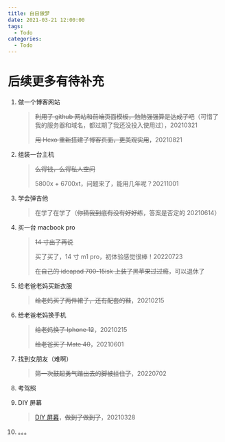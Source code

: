 ```yaml
---
title: 白日做梦
date: 2021-03-21 12:00:00
tags:
  - Todo
categories:
  - Todo
---
```


# 后续更多有待补充

<!--more-->

1. 做一个博客网站

   > ~~利用了 github 网站和前端页面模板，勉勉强强算是达成了吧~~（可惜了我的服务器和域名，都过期了我还没投入使用过），20210321
   >
   > ~~用 Hexo 重新搭建了博客页面，更美观实用~~，20210821

2. 组装一台主机

   > ~~么得钱，么得私人空间~~
   >
   > 5800x + 6700xt，问题来了，能用几年呢？20211001

3. 学会弹吉他

   > 在学了在学了（~~你猜我到底有没有好好练~~，答案是否定的 20210614）

4. 买一台 macbook pro

   > ~~14 寸出了再说~~
   >
   > 买了买了，14 寸 m1 pro，初体验感觉很棒！20220723
   >
   > ~~在自己的 ideapad 700-15isk 上装了黑苹果过过瘾~~，可以退休了

5. 给老爸老妈买新衣服

   > ~~给老妈买了两件裙子，还有配套的鞋~~，20210215

6. 给老爸老妈换手机

   > ~~给老妈换了 Iphone 12~~，20210215
   >
   > ~~给老爸买了 Mate 40~~，20210601

7. 找到女朋友（难啊）

   > ~~第一次鼓起勇气踏出去的脚被拦住了~~，20220702

8. 考驾照

9. DIY 屏幕

   > [DIY 屏幕](https://ashestar.github.io/diy/2021/03/28/DIY%E5%B1%8F%E5%B9%95.html)，~~做到了做到了~~，20210328

10. 。。。
